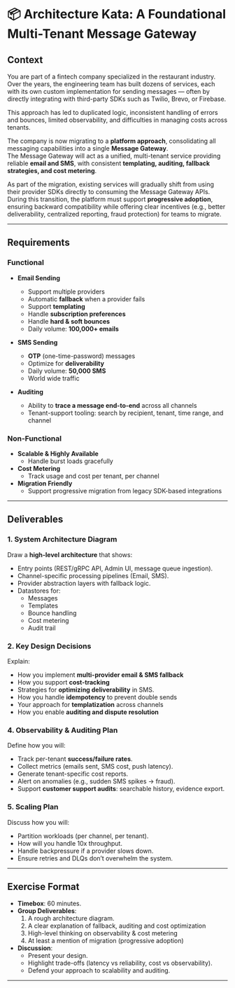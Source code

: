# 📦 Architecture Kata: A Foundational Multi-Tenant Message Gateway

## Context

You are part of a fintech company specialized in the restaurant industry.  
Over the years, the engineering team has built dozens of services, each with its own 
custom implementation for sending messages — often by directly integrating with third-party 
SDKs such as Twilio, Brevo, or Firebase.  

This approach has led to duplicated logic, inconsistent handling of errors and bounces, 
limited observability, and difficulties in managing costs across tenants.  

The company is now migrating to a **platform approach**, consolidating all messaging 
capabilities into a single **Message Gateway**.  
The Message Gateway will act as a unified, multi-tenant service providing reliable 
**email and SMS**, with consistent **templating, auditing, 
fallback strategies, and cost metering**.  

As part of the migration, existing services will gradually shift from using their 
provider SDKs directly to consuming the Message Gateway APIs. During this transition, 
the platform must support **progressive adoption**, ensuring backward compatibility 
while offering clear incentives (e.g., better deliverability, centralized reporting, 
fraud protection) for teams to migrate.

---

## Requirements

### Functional
- **Email Sending**
  - Support multiple providers
  - Automatic **fallback** when a provider fails
  - Support **templating**
  - Handle **subscription preferences**
  - Handle **hard & soft bounces**
  - Daily volume: **100,000+ emails**

- **SMS Sending**
  - **OTP** (one-time-password) messages
  - Optimize for **deliverability**
  - Daily volume: **50,000 SMS**
  - World wide traffic

- **Auditing**
  - Ability to **trace a message end-to-end** across all channels
  - Tenant-support tooling: search by recipient, tenant, time range, and channel

### Non-Functional
- **Scalable & Highly Available**
  - Handle burst loads gracefully
- **Cost Metering**
  - Track usage and cost per tenant, per channel
- **Migration Friendly**
  - Support progressive migration from legacy SDK-based integrations

---

## Deliverables

### 1. System Architecture Diagram
Draw a **high-level architecture** that shows:
- Entry points (REST/gRPC API, Admin UI, message queue ingestion).
- Channel-specific processing pipelines (Email, SMS).
- Provider abstraction layers with fallback logic.
- Datastores for:
  - Messages
  - Templates
  - Bounce handling
  - Cost metering
  - Audit trail

### 2. Key Design Decisions
Explain:
- How you implement **multi-provider email & SMS fallback**
- How you support **cost-tracking**
- Strategies for **optimizing deliverability** in SMS.
- How you handle **idempotency** to prevent double sends
- Your approach for **templatization** across channels
- How you enable **auditing and dispute resolution**

### 4. Observability & Auditing Plan
Define how you will:
- Track per-tenant **success/failure rates**.
- Collect metrics (emails sent, SMS cost, push latency).
- Generate tenant-specific cost reports.
- Alert on anomalies (e.g., sudden SMS spikes → fraud).
- Support **customer support audits**: searchable history, evidence export.

### 5. Scaling Plan
Discuss how you will:
- Partition workloads (per channel, per tenant).
- How will you handle 10x throughput.
- Handle backpressure if a provider slows down.
- Ensure retries and DLQs don’t overwhelm the system.

---

## Exercise Format
- **Timebox**: 60 minutes.
- **Group Deliverables**:
  1. A rough architecture diagram.
  2. A clear explanation of fallback, auditing and cost optimization
  3. High-level thinking on observability & cost metering
  4. At least a mention of migration (progressive adoption)
- **Discussion**:
  - Present your design.
  - Highlight trade-offs (latency vs reliability, cost vs observability).
  - Defend your approach to scalability and auditing.

---

